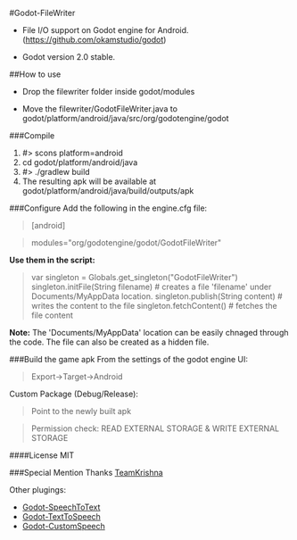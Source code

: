 #Godot-FileWriter
- File I/O support on Godot engine for Android. (https://github.com/okamstudio/godot)

- Godot version 2.0 stable.

##How to use
- Drop the filewriter folder inside godot/modules

- Move the filewriter/GodotFileWriter.java to godot/platform/android/java/src/org/godotengine/godot

###Compile
1. #> scons platform=android
2. cd godot/platform/android/java
3. #> ./gradlew build
4. The resulting apk will be available at godot/platform/android/java/build/outputs/apk
 
###Configure
Add the following in the engine.cfg file:

> [android]

> modules="org/godotengine/godot/GodotFileWriter"

**Use them in the script:**

> var singleton = Globals.get_singleton("GodotFileWriter")
> singleton.initFile(String filename) # creates a file 'filename' under Documents/MyAppData location. 
> singleton.publish(String content) # writes the content to the file
> singleton.fetchContent() # fetches the file content

**Note:** The 'Documents/MyAppData' location can be easily chnaged through the code. The file can also be created as a hidden file. 

###Build the game apk
From the settings of the godot engine UI:

> Export->Target->Android


Custom Package (Debug/Release): 
> Point to the newly built apk

> Permission check: READ EXTERNAL STORAGE & WRITE EXTERNAL STORAGE

####License
MIT

###Special Mention
Thanks [TeamKrishna](http://teamkrishna.in)

Other plugings:
- [Godot-SpeechToText](https://github.com/literaldumb/Godot-SpeechToText)
- [Godot-TextToSpeech](https://github.com/literaldumb/Godot-TextToSpeech)
- [Godot-CustomSpeech](https://github.com/literaldumb/Godot-CustomSpeech)

